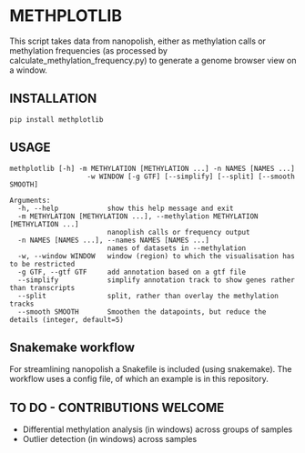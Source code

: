 # METHPLOTLIB

This script takes data from nanopolish, either as methylation calls or methylation frequencies (as processed by calculate_methylation_frequency.py) to generate a genome browser view on a window.

## INSTALLATION
`pip install methplotlib`

## USAGE
```
methplotlib [-h] -m METHYLATION [METHYLATION ...] -n NAMES [NAMES ...]
                   -w WINDOW [-g GTF] [--simplify] [--split] [--smooth SMOOTH]

Arguments:
  -h, --help            show this help message and exit
  -m METHYLATION [METHYLATION ...], --methylation METHYLATION [METHYLATION ...]
                        nanoplish calls or frequency output
  -n NAMES [NAMES ...], --names NAMES [NAMES ...]
                        names of datasets in --methylation
  -w, --window WINDOW   window (region) to which the visualisation has to be restricted
  -g GTF, --gtf GTF     add annotation based on a gtf file
  --simplify            simplify annotation track to show genes rather than transcripts
  --split               split, rather than overlay the methylation tracks
  --smooth SMOOTH       Smoothen the datapoints, but reduce the details (integer, default=5)
```

## Snakemake workflow
For streamlining nanopolish a Snakefile is included (using snakemake). The workflow uses a config file, of which an example is in this repository.

## TO DO - CONTRIBUTIONS WELCOME
- Differential methylation analysis (in windows) across groups of samples
- Outlier detection (in windows) across samples
